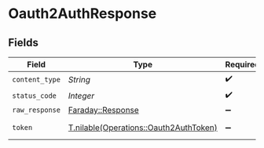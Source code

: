 # Oauth2AuthResponse


## Fields

| Field                                                                                | Type                                                                                 | Required                                                                             | Description                                                                          |
| ------------------------------------------------------------------------------------ | ------------------------------------------------------------------------------------ | ------------------------------------------------------------------------------------ | ------------------------------------------------------------------------------------ |
| `content_type`                                                                       | *String*                                                                             | :heavy_check_mark:                                                                   | N/A                                                                                  |
| `status_code`                                                                        | *Integer*                                                                            | :heavy_check_mark:                                                                   | N/A                                                                                  |
| `raw_response`                                                                       | [Faraday::Response](https://www.rubydoc.info/gems/faraday/Faraday/Response)          | :heavy_minus_sign:                                                                   | N/A                                                                                  |
| `token`                                                                              | [T.nilable(Operations::Oauth2AuthToken)](../../models/operations/oauth2authtoken.md) | :heavy_minus_sign:                                                                   | Successful authentication.                                                           |